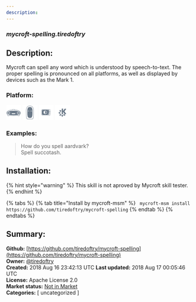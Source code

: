 ```yaml
---
description: 
---
```


### _mycroft-spelling.tiredoftry_  
## Description:  
Mycroft can spell any word which is understood by speech-to-text.  The proper spelling is pronounced on all platforms, as well as displayed by devices such as the Mark 1.  
### Platform:  
 ![Mark I](../.gitbook/assets/mark-1-icon.png)  ![Mark II](../.gitbook/assets/mark-2-icon.png)  ![Picroft](../.gitbook/assets/picroft-icon.png)  ![plasmoid](../.gitbook/assets/kde.png)   
### Examples:  
> How do you spell aardvark?  
> Spell succotash.  
  
## Installation:  
{% hint style="warning" %}
This skill is not aproved by Mycroft skill tester.
{% endhint %}
    
{% tabs %}
{% tab title="Install by mycroft-msm" %}
``` mycroft-msm install https://github.com/tiredoftry/mycroft-spelling```
{% endtab %}
  {% endtabs %}
    
## Summary:  
**Github:** [https://github.com/tiredoftry/mycroft-spelling](https://github.com/tiredoftry/mycroft-spelling)  
**Owner:** [@tiredoftry](https://github.com/tiredoftry)  
**Created:** 2018 Aug 16 23:42:13 UTC  **Last updated:** 2018 Aug 17 00:05:46 UTC  
**License:** Apache License 2.0  
**Market status:** [Not in Market](https://market.mycroft.ai/skill/)  
**Categories:** [ uncategorized ]   
